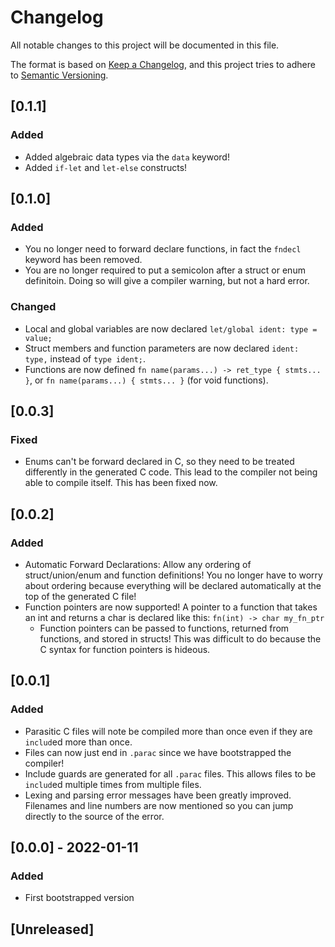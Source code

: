 # Changelog
All notable changes to this project will be documented in this file.

The format is based on [Keep a Changelog](https://keepachangelog.com/en/1.0.0/),
and this project tries to adhere to [Semantic Versioning](https://semver.org/spec/v2.0.0.html).

## [0.1.1]
### Added
- Added algebraic data types via the `data` keyword!
- Added `if-let` and `let-else` constructs!

## [0.1.0]
### Added
- You no longer need to forward declare functions, in fact the `fndecl` keyword has been removed.
- You are no longer required to put a semicolon after a struct or enum definitoin. Doing so will give a compiler warning, but not a hard error.

### Changed
- Local and global variables are now declared `let/global ident: type = value;`
- Struct members and function parameters are now declared `ident: type,` instead of `type ident;`.
- Functions are now defined `fn name(params...) -> ret_type { stmts... }`, or `fn name(params...) { stmts... }` (for void functions).

## [0.0.3]
### Fixed
- Enums can't be forward declared in C, so they need to be treated differently in the generated C code. This lead to the compiler not being able to compile itself. This has been fixed now.

## [0.0.2]
### Added
- Automatic Forward Declarations: Allow any ordering of struct/union/enum and function definitions! You no longer have to worry about ordering because everything will be declared automatically at the top of the generated C file!
- Function pointers are now supported! A pointer to a function that takes an int and returns a char is declared like this: `fn(int) -> char my_fn_ptr`
    - Function pointers can be passed to functions, returned from functions, and stored in structs! This was difficult to do because the C syntax for function pointers is hideous.

## [0.0.1]
### Added
- Parasitic C files will note be compiled more than once even if they are `includ`ed more than once.
- Files can now just end in `.parac` since we have bootstrapped the compiler!
- Include guards are generated for all `.parac` files. This allows files to be `includ`ed multiple times from multiple files.
- Lexing and parsing error messages have been greatly improved. Filenames and line numbers are now mentioned so you can jump directly to the source of the error.

## [0.0.0] - 2022-01-11
### Added
- First bootstrapped version

## [Unreleased]